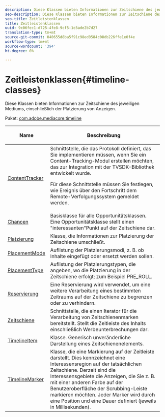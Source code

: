 ```yaml
---
description: Diese Klassen bieten Informationen zur Zeitschiene des jeweiligen Mediums, einschließlich der Platzierung von Anzeigen.
seo-description: Diese Klassen bieten Informationen zur Zeitschiene des jeweiligen Mediums, einschließlich der Platzierung von Anzeigen.
seo-title: Zeitleistenklassen
title: Zeitleistenklassen
uuid: 9c06fec1-d725-4fe8-9cf5-1e3ade2b7d27
translation-type: tm+mt
source-git-commit: 040655d8ba5f91c98ed0584c08db226ffe1e0f4e
workflow-type: tm+mt
source-wordcount: '394'
ht-degree: 0%

---
```



# Zeitleistenklassen{#timeline-classes}

Diese Klassen bieten Informationen zur Zeitschiene des jeweiligen Mediums, einschließlich der Platzierung von Anzeigen.

Paket: [com.adobe.mediacore.timeline](https://help.adobe.com/en_US/primetime/api/psdk/asdoc-dhls_1.4/com/adobe/mediacore/timeline/package-detail.html)

<table frame="all" colsep="1" rowsep="1" id="table_6752E908BA6546549619994A3F7D5F87"> 
 <thead> 
  <tr rowsep="1"> 
   <th colname="1" class="entry"> Name </th> 
   <th colname="2" class="entry"> <p>Beschreibung </p> </th> 
  </tr> 
 </thead>
 <tbody> 
  <tr rowsep="1"> 
   <td colname="1"> <span class="codeph"> <a href="https://help.adobe.com/en_US/primetime/api/psdk/asdoc-dhls_1.4/com/adobe/mediacore/timeline/ContentTracker.html" format="html" scope="external"> ContentTracker  </a> </span> </td> 
   <td colname="2"> Schnittstelle, die das Protokoll definiert, das Sie implementieren müssen, wenn Sie ein Content-Tracking-Modul erstellen möchten, das zur Integration mit der TVSDK-Bibliothek entwickelt wurde. <p>Für diese Schnittstelle müssen Sie festlegen, wie Ereignis über den Fortschritt dem Remote-Verfolgungssystem gemeldet werden. </p> </td> 
  </tr> 
  <tr rowsep="1"> 
   <td colname="1"> <span class="codeph"> <a href="https://help.adobe.com/en_US/primetime/api/psdk/asdoc-dhls_1.4/com/adobe/mediacore/timeline/Opportunity.html" format="html" scope="external"> Chancen  </a> </span> </td> 
   <td colname="2"> Basisklasse für alle Opportunitätsklassen. Eine Opportunitätsklasse stellt einen "interessanten"Punkt auf der Zeitschiene dar. </td> 
  </tr> 
  <tr rowsep="1"> 
   <td colname="1"> <span class="codeph"> <a href="https://help.adobe.com/en_US/primetime/api/psdk/asdoc-dhls_1.4/com/adobe/mediacore/timeline/Placement.html" format="html" scope="external"> Platzierung  </a> </span> </td> 
   <td colname="2"> Klasse, die Informationen zur Platzierung der Zeitschiene umschließt. </td> 
  </tr> 
  <tr rowsep="1"> 
   <td colname="1"> <span class="codeph"> <a href="https://help.adobe.com/en_US/primetime/api/psdk/asdoc-dhls_1.4/com/adobe/mediacore/timeline/PlacementMode.html" format="html" scope="external"> PlacementMode  </a> </span> </td> 
   <td colname="2"> Auflistung der Platzierungsmodi, z. B. ob Inhalte eingefügt oder ersetzt werden sollen. </td> 
  </tr> 
  <tr rowsep="1"> 
   <td colname="1"> <span class="codeph"> <a href="https://help.adobe.com/en_US/primetime/api/psdk/asdoc-dhls_1.4/com/adobe/mediacore/timeline/PlacementType.html" format="html" scope="external"> PlacementType  </a> </span> </td> 
   <td colname="2"> Auflistung der Platzierungstypen, die angeben, wo die Platzierung in der Zeitschiene erfolgt; zum Beispiel PRE_ROLL. </td> 
  </tr> 
  <tr rowsep="1"> 
   <td colname="1"> <span class="codeph"> <a href="https://help.adobe.com/en_US/primetime/api/psdk/asdoc-dhls_1.4/com/adobe/mediacore/timeline/Reservation.html" format="html" scope="external"> Reservierung  </a> </span> </td> 
   <td colname="2"> Eine Reservierung wird verwendet, um eine weitere Verarbeitung eines bestimmten Zeitraums auf der Zeitschiene zu begrenzen oder zu verhindern. </td> 
  </tr> 
  <tr rowsep="1"> 
   <td colname="1"> <span class="codeph"> <a href="https://help.adobe.com/en_US/primetime/api/psdk/asdoc-dhls_1.4/com/adobe/mediacore/timeline/Timeline.html" format="html" scope="external"> Zeitschiene  </a> </span> </td> 
   <td colname="2"> Schnittstelle, die einen Iterator für die Verarbeitung von Zeitschienenmarken bereitstellt. Stellt die Zeitleiste des Inhalts einschließlich Werbeunterbrechungen dar. </td> 
  </tr> 
  <tr rowsep="1"> 
   <td colname="1"> <span class="codeph"> <a href="https://help.adobe.com/en_US/primetime/api/psdk/asdoc-dhls_1.4/com/adobe/mediacore/timeline/TimelineItem.html" format="html" scope="external"> TimelineItem  </a> </span> </td> 
   <td colname="2"> Klasse. Generisch unveränderliche Darstellung eines Zeitschienenelements. </td> 
  </tr> 
  <tr rowsep="1"> 
   <td colname="1"> <span class="codeph"> <a href="https://help.adobe.com/en_US/primetime/api/psdk/asdoc-dhls_1.4/com/adobe/mediacore/timeline/TimelineMarker.html" format="html" scope="external"> TimelineMarker  </a> </span> </td> 
   <td colname="2"> Klasse, die eine Markierung auf der Zeitleiste darstellt. Dies kennzeichnet eine Interessensregion auf der tatsächlichen Zeitschiene. Derzeit sind die Interessensgebiete die Anzeigen, die Sie z. B. mit einer anderen Farbe auf der Benutzeroberfläche der Scrubbing-Leiste markieren möchten. Jeder Marker wird durch eine Position und eine Dauer definiert (jeweils in Millisekunden). </td> 
  </tr> 
 </tbody> 
</table>

